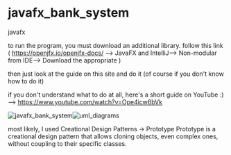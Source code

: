 # javafx_bank_system
javafx

to run the program, you must download an additional library. follow this link ( https://openjfx.io/openjfx-docs/ --> JavaFX and IntelliJ--> Non-modular from IDE--> Download the appropriate <JavaFX SDK> )
  
then just look at the guide on this site and do it (of course if you don't know how to do it)

if you don't understand what to do at all, here's a short guide on YouTube :)  --> https://www.youtube.com/watch?v=Ope4icw6bVk






![javafx_bank_system](https://user-images.githubusercontent.com/74898205/199305084-cd0f96da-c612-4f35-a3c5-017d70ca3323.png)![uml_diagrams](https://user-images.githubusercontent.com/74898205/199305094-ac44180b-a6ad-495b-9b1a-6add01b71c75.png)

  
most likely, I used Creational Design Patterns -> Prototype
Prototype is a creational design pattern that allows cloning objects, even complex ones, without coupling to their specific classes.
